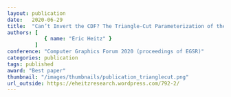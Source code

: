 ```yaml
---
layout: publication
date:   2020-06-29
title:  "Can’t Invert the CDF? The Triangle-Cut Parameterization of the Region under the Curve"
authors: [
            { name: "Eric Heitz" }
         ]
conference: "Computer Graphics Forum 2020 (proceedings of EGSR)"
categories: publication
tags: published
award: "Best paper"
thumbnail: "/images/thumbnails/publication_trianglecut.png"
url_outside: https://eheitzresearch.wordpress.com/792-2/
---
```

